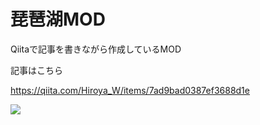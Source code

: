# 琵琶湖MOD

Qiitaで記事を書きながら作成しているMOD

記事はこちら

https://qiita.com/Hiroya_W/items/7ad9bad0387ef3688d1e

![](https://qiita-user-contents.imgix.net/https%3A%2F%2Fqiita-image-store.s3.ap-northeast-1.amazonaws.com%2F0%2F336583%2F3e0bede1-4eee-3e34-381f-c4586861dfdf.png?ixlib=rb-1.2.2&auto=compress%2Cformat&fit=max&s=474cfc25e28fde8ffa9d4d1caa9730f1)
